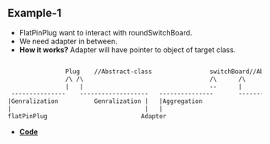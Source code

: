 ## Example-1
  - FlatPinPlug want to interact with roundSwitchBoard.
  - We need adapter in between.
- **How it works?** Adapter will have pointer to object of target class.
```html

                Plug    //Abstract-class                switchBoard//Abstract Class
                /\ /\                                   /\      /\
                |   |                                   --      |
 ---------------    -------------------   ---------------       --------
|Genralization          Genralization |   |Aggregation                  |Genralization
|                                     |   |                             |
flatPinPlug                          Adapter                            flatSwitchBoard
```
- **[Code](Code)**
